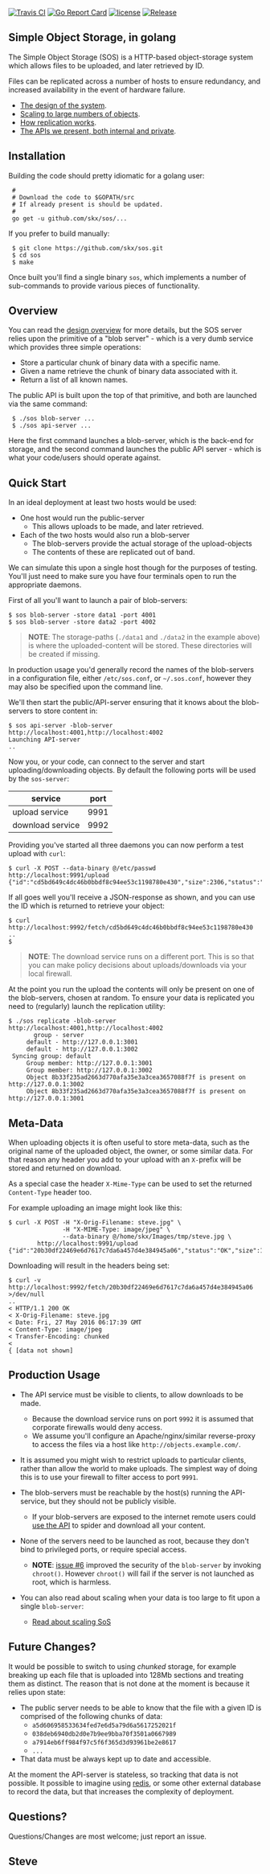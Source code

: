 [![Travis CI](https://img.shields.io/travis/skx/sos/master.svg?style=flat-square)](https://travis-ci.org/skx/sos)
[![Go Report Card](https://goreportcard.com/badge/github.com/skx/sos)](https://goreportcard.com/report/github.com/skx/sos)
[![license](https://img.shields.io/github/license/skx/sos.svg)](https://github.com/skx/sos/blob/master/LICENSE)
[![Release](https://github-release-version.herokuapp.com/github/skx/sos/release.svg?style=flat)](https://github.com/skx/sos/releases/latest)

Simple Object Storage, in golang
--------------------------------

The Simple Object Storage (SOS) is a HTTP-based object-storage system which allows files to be uploaded, and later retrieved by ID.

Files can be replicated across a number of hosts to ensure redundancy, and increased availability in the event of hardware failure.

* [The design of the system](DESIGN.md).
* [Scaling to large numbers of objects](SCALING.md).
* [How replication works](REPLICATION.md).
* [The APIs we present, both internal and private](API.md).


Installation
------------

Building the code should pretty idiomatic for a golang user:

     #
     # Download the code to $GOPATH/src
     # If already present is should be updated.
     #
     go get -u github.com/skx/sos/...

If you prefer to build manually:

     $ git clone https://github.com/skx/sos.git
     $ cd sos
     $ make

Once built you'll find a single binary `sos`, which implements a number
of sub-commands to provide various pieces of functionality.



Overview
--------

You can read the [design overview](DESIGN.md) for more details, but the
SOS server relies upon the primitive of a "blob server" - which is a very
dumb service which provides three simple operations:

* Store a particular chunk of binary data with a specific name.
* Given a name retrieve the chunk of binary data associated with it.
* Return a list of all known names.

The public API is built upon the top of that primitive, and both are
launched via the same command:

     $ ./sos blob-server ...
     $ ./sos api-server ...

Here the first command launches a blob-server, which is the back-end for
storage, and the second command launches the public API server - which is
what your code/users should operate against.


Quick Start
-----------

In an ideal deployment at least two hosts would be used:

* One host would run the public-server
   * This allows uploads to be made, and later retrieved.
* Each of the two hosts would also run a blob-server
   * The blob-servers provide the actual storage of the upload-objects
   * The contents of these are replicated out of band.

We can simulate this upon a single host though for the purposes of testing.  You'll just need to make sure you have four terminals open to run the appropriate daemons.

First of all you'll want to launch a pair of blob-servers:

    $ sos blob-server -store data1 -port 4001
    $ sos blob-server -store data2 -port 4002

> **NOTE**: The storage-paths (`./data1` and `./data2` in the example above) is where the uploaded-content will be stored.  These directories will be created if missing.

In production usage you'd generally record the names of the blob-servers in a configuration file, either `/etc/sos.conf`, or `~/.sos.conf`, however they may also be specified upon the command line.

We'll then start the public/API-server ensuring that it knows about the blob-servers to store content in:

    $ sos api-server -blob-server http://localhost:4001,http://localhost:4002
    Launching API-server
    ..


Now you, or your code, can connect to the server and start uploading/downloading objects.  By default the following ports will be used by the `sos-server`:

|service           | port |
|----------------- | ---- |
| upload service   | 9991 |
| download service | 9992 |

Providing you've started all three daemons you can now perform a test upload with `curl`:

    $ curl -X POST --data-binary @/etc/passwd  http://localhost:9991/upload
    {"id":"cd5bd649c4dc46b0bbdf8c94ee53c1198780e430","size":2306,"status":"OK"}

If all goes well you'll receive a JSON-response as shown, and you can use the ID which is returned to retrieve your object:

    $ curl http://localhost:9992/fetch/cd5bd649c4dc46b0bbdf8c94ee53c1198780e430
    ..
    $

> **NOTE**: The download service runs on a different port.  This is so that you can make policy decisions about uploads/downloads via your local firewall.

At the point you run the upload the contents will only be present on one of the blob-servers, chosen at random.  To ensure your data is replicated you need to (regularly) launch the replication utility:

    $ ./sos replicate -blob-server http://localhost:4001,http://localhost:4002
           group - server
         default - http://127.0.0.1:3001
         default - http://127.0.0.1:3002
     Syncing group: default
         Group member: http://127.0.0.1:3001
         Group member: http://127.0.0.1:3002
         Object 8b33f235ad2663d770afa35e3a3cea3657088f7f is present on http://127.0.0.1:3002
         Object 8b33f235ad2663d770afa35e3a3cea3657088f7f is present on http://127.0.0.1:3001


Meta-Data
---------

When uploading objects it is often useful to store meta-data, such as the original name of the uploaded object, the owner, or some similar data.  For that reason any header you add to your upload with an `X-`prefix will be stored and returned on download.

As a special case the header `X-Mime-Type` can be used to set the returned `Content-Type` header too.

For example uploading an image might look like this:

    $ curl -X POST -H "X-Orig-Filename: steve.jpg" \
                   -H "X-MIME-Type: image/jpeg" \
                   --data-binary @/home/skx/Images/tmp/steve.jpg \
            http://localhost:9991/upload
    {"id":"20b30df22469e6d7617c7da6a457d4e384945a06","status":"OK","size":17599}

Downloading will result in the headers being set:

    $ curl -v http://localhost:9992/fetch/20b30df22469e6d7617c7da6a457d4e384945a06 >/dev/null
    ..
    < HTTP/1.1 200 OK
    < X-Orig-Filename: steve.jpg
    < Date: Fri, 27 May 2016 06:17:39 GMT
    < Content-Type: image/jpeg
    < Transfer-Encoding: chunked
    <
    { [data not shown]




Production Usage
----------------

* The API service must be visible to clients, to allow downloads to be made.
    * Because the download service runs on port `9992` it is assumed that corporate firewalls would deny access.
    * We assume you'll configure an Apache/nginx/similar reverse-proxy to access the files via a host like `http://objects.example.com/`.

* It is assumed you might wish to restrict uploads to particular clients, rather than allow the world to make uploads.  The simplest way of doing this is to use your firewall to filter access to port `9991`.

* The blob-servers must be reachable by the host(s) running the API-service, but they should not be publicly visible.
    * If your blob-servers are exposed to the internet remote users could [use the API](API.md) to spider and download all your content.

* None of the servers need to be launched as root, because they don't bind to privileged ports, or require special access.
    * **NOTE**: [issue #6](https://github.com/skx/sos/issues/6) improved the security of the `blob-server` by invoking `chroot()`.  However `chroot()` will fail if the server is not launched as root, which is harmless.

* You can also read about scaling when your data is too large to fit upon a single `blob-server`:
   * [Read about scaling SoS](SCALING.md)


Future Changes?
---------------

It would be possible to switch to using _chunked_ storage, for example breaking up each file that is uploaded into 128Mb sections and treating them as distinct.  The reason that is not done at the moment is because it relies upon state:

* The public server needs to be able to know that the file with a given ID is comprised of the following chunks of data:
    * `a5d606958533634fed7e6d5a79d6a5617252021f`
    * `038deb6940db2d0e7b9ee9bba70f3501a0667989`
    * `a7914eb6ff984f97c5f6f365d3d93961be2e8617`
    * `...`
* That data must be always kept up to date and accessible.

At the moment the API-server is stateless, so tracking that data is not possible.  It possible to imagine using [redis](http://redis.io/), or some other external database to record the data, but that increases the complexity of deployment.


Questions?
----------

Questions/Changes are most welcome; just report an issue.


Steve
--
